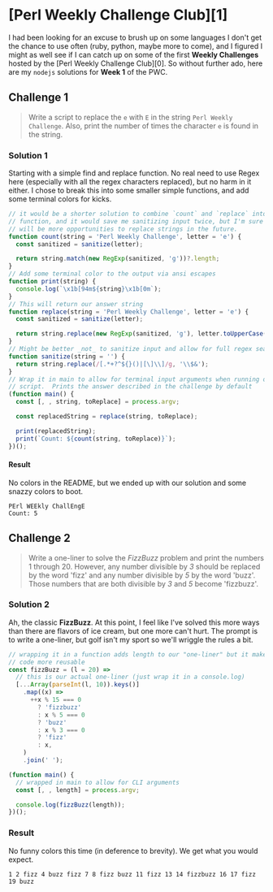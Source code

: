 # [Perl Weekly Challenge Club][1]

I had been looking for an excuse to brush up on some languages I don't get the
chance to use often (ruby, python, maybe more to come), and I figured I might as
well see if I can catch up on some of the first **Weekly Challenges** hosted by
the [Perl Weekly Challenge Club][0].  So without further ado, here are my
`nodejs` solutions for **Week 1** of the PWC.

## Challenge 1

> Write a script to replace the `e` with `E` in the string `Perl Weekly
> Challenge`. Also, print the number of times the character `e` is found in the
> string.

### Solution 1

Starting with a simple find and replace function.  No real need to use Regex
here (especially with all the regex characters replaced), but no harm in it
either.  I chose to break this into some smaller simple functions, and add some
terminal colors for kicks.

```javascript
// it would be a shorter solution to combine `count` and `replace` into one
// function, and it would save me sanitizing input twice, but I'm sure there
// will be more opportunities to replace strings in the future.
function count(string = 'Perl Weekly Challenge', letter = 'e') {
  const sanitized = sanitize(letter);

  return string.match(new RegExp(sanitized, 'g'))?.length;
}
// Add some terminal color to the output via ansi escapes
function print(string) {
  console.log(`\x1b[94m${string}\x1b[0m`);
}
// This will return our answer string
function replace(string = 'Perl Weekly Challenge', letter = 'e') {
  const sanitized = sanitize(letter);

  return string.replace(new RegExp(sanitized, 'g'), letter.toUpperCase());
}
// Might be better _not_ to sanitize input and allow for full regex searches
function sanitize(string = '') {
  return string.replace(/[.*+?^${}()|[\]\\]/g, '\\$&');
}
// Wrap it in main to allow for terminal input arguments when running our
// script.  Prints the answer described in the challenge by default
(function main() {
  const [, , string, toReplace] = process.argv;

  const replacedString = replace(string, toReplace);

  print(replacedString);
  print(`Count: ${count(string, toReplace)}`);
})();
```

#### Result

No colors in the README, but we ended up with our solution and some snazzy
colors to boot.

```
PErl WEEkly ChallEngE
Count: 5
```

## Challenge 2

> Write a one-liner to solve the *FizzBuzz* problem and print the numbers 1
> through 20.  However, any number divisible by *3* should be replaced by the
> word 'fizz' and any number divisible by *5* by the word 'buzz'.  Those numbers
> that are both divisible by *3* and *5* become 'fizzbuzz'.

### Solution 2

Ah, the classic **FizzBuzz**.  At this point, I feel like I've solved this more
ways than there are flavors of ice cream, but one more can't hurt.  The prompt
is to write a one-liner, but golf isn't my sport so we'll wriggle the rules a
bit.

```javascript
// wrapping it in a function adds length to our "one-liner" but it makes the
// code more reusable
const fizzBuzz = (l = 20) =>
  // this is our actual one-liner (just wrap it in a console.log)
  [...Array(parseInt(l, 10)).keys()]
    .map((x) =>
      ++x % 15 === 0
        ? 'fizzbuzz'
        : x % 5 === 0
        ? 'buzz'
        : x % 3 === 0
        ? 'fizz'
        : x,
    )
    .join(' ');

(function main() {
  // wrapped in main to allow for CLI arguments
  const [, , length] = process.argv;

  console.log(fizzBuzz(length));
})();
```

### Result

No funny colors this time (in deference to brevity).  We get what you would
expect.

```
1 2 fizz 4 buzz fizz 7 8 fizz buzz 11 fizz 13 14 fizzbuzz 16 17 fizz 19 buzz
```
